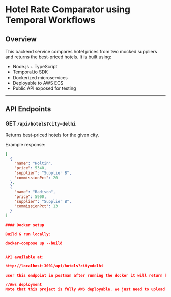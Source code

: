 # Hotel Rate Comparator using Temporal Workflows

## Overview

This backend service compares hotel prices from two mocked suppliers and returns the best-priced hotels. It is built using:
- Node.js + TypeScript
- Temporal.io SDK
- Dockerized microservices
- Deployable to AWS ECS
- Public API exposed for testing

---

## API Endpoints

### GET `/api/hotels?city=delhi`

Returns best-priced hotels for the given city.

Example response:
```json
[
  {
    "name": "Holtin",
    "price": 5340,
    "supplier": "Supplier B",
    "commissionPct": 20
  },
  {
    "name": "Radison",
    "price": 5900,
    "supplier": "Supplier B",
    "commissionPct": 13
  }
]

#### Docker setup

Build & run locally:

docker-compose up --build


API available at:

http://localhost:3001/api/hotels?city=delhi  

user this endpoint in postman after running the docker it will return best hotel prices after comparing the price for multiple suppliers. (All done by temporal workers in parallel.)

//Aws deployment 
Note that this project is fully AWS deployable. we just need to upload the images to ECS service.Not able to do because of AWS pricing.


